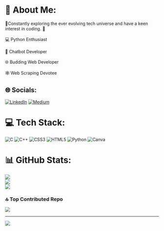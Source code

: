 # 💫 About Me:
👋Constantly exploring the ever evolving tech universe and have a keen interest in coding. 🌟<br><br>💻 Python Enthusiast<br><br>🤖 Chatbot Developer<br><br>🌐 Budding Web Developer<br><br>🕸️ Web Scraping Devotee<br>


## 🌐 Socials:
[![LinkedIn](https://img.shields.io/badge/LinkedIn-%230077B5.svg?logo=linkedin&logoColor=white)](https://linkedin.com/in/muhammed-ashhar-b07145267) [![Medium](https://img.shields.io/badge/Medium-12100E?logo=medium&logoColor=white)](https://medium.com/@@officialashharps) 

# 💻 Tech Stack:
![C](https://img.shields.io/badge/c-%2300599C.svg?style=for-the-badge&logo=c&logoColor=white) ![C++](https://img.shields.io/badge/c++-%2300599C.svg?style=for-the-badge&logo=c%2B%2B&logoColor=white) ![CSS3](https://img.shields.io/badge/css3-%231572B6.svg?style=for-the-badge&logo=css3&logoColor=white) ![HTML5](https://img.shields.io/badge/html5-%23E34F26.svg?style=for-the-badge&logo=html5&logoColor=white) ![Python](https://img.shields.io/badge/python-3670A0?style=for-the-badge&logo=python&logoColor=ffdd54) ![Canva](https://img.shields.io/badge/Canva-%2300C4CC.svg?style=for-the-badge&logo=Canva&logoColor=white)
# 📊 GitHub Stats:
![](https://github-readme-stats.vercel.app/api?username=muhammedashharps&theme=dark&hide_border=false&include_all_commits=false&count_private=false)<br/>
![](https://github-readme-streak-stats.herokuapp.com/?user=muhammedashharps&theme=dark&hide_border=false)<br/>
![](https://github-readme-stats.vercel.app/api/top-langs/?username=muhammedashharps&theme=dark&hide_border=false&include_all_commits=false&count_private=false&layout=compact)

### 🔝 Top Contributed Repo
![](https://github-contributor-stats.vercel.app/api?username=muhammedashharps&limit=5&theme=dark&combine_all_yearly_contributions=true)

---
[![](https://visitcount.itsvg.in/api?id=muhammedashharps&icon=0&color=0)](https://visitcount.itsvg.in)

<!-- Proudly created with GPRM ( https://gprm.itsvg.in ) -->
